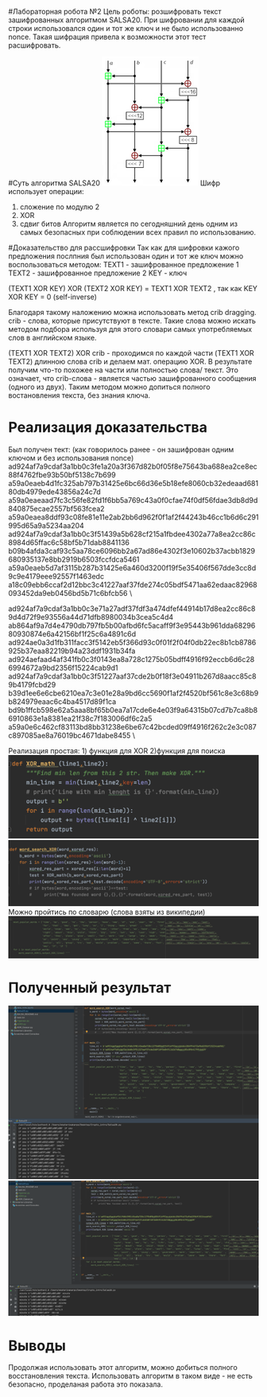 #Лабораторная робота №2
 Цель роботы: розшифровать текст зашифрованных алгоритмом SALSA20. При шифровании для каждой строки использовался один и тот же ключ и не было использованно nonce. 
 Такая шифрация привела к возможности этот тест расшифровать.
 
 #Суть алгоритма SALSA20
 ![alt text](images/salsa20.png "salsa20 image")
 Шифр использует операции:
 1) сложение по модулю 2 
 2) XOR
 3) сдвиг битов 
 Алгоритм является по сегодняшний день одним из самых безопасных при соблюдении всех правил по использованию.

 #Доказательство для рассшифровки 
 Так как для шифровки кажого предложения послпния был использован один и тот же ключ можно воспользоваться методом: 
 TEXT1 - зашифрованное предложение 1
 TEXT2 - зашифрованное предложение 2
 KEY - ключ 
 
 (TEXT1 XOR KEY) XOR (TEXT2 XOR KEY) = TEXT1 XOR TEXT2 , так как KEY XOR KEY = 0 (self-inverse) 

Благодаря такому наложению можна использовать метод crib dragging. 
crib - слова, которые присутствуют в тексте. Такие слова можно искать методом подбора используя для этого словари самых употребляемых слов в английском языке.

(TEXT1 XOR TEXT2) XOR crib - проходимся по каждой части (TEXT1 XOR TEXT2) длинною слова crib и делаем мат. операцию XOR.
В результате получим что-то похожее на части или полностью слова/ текст. Это означает, что crib-слова - является частью зашифрованного сообщения (одного из двух).
Таким методом можно допиться полного востановления текста, без знания ключа. 

# Реализация доказательства 
Был получен тект: (как говорилось ранее - он зашифрован одним ключом и без использования nonce)
ad924af7a9cdaf3a1bb0c3fe1a20a3f367d82b0f05f8e75643ba688ea2ce8ec88f4762fbe93b50bf5138c7b699 \
a59a0eaeb4d1fc325ab797b31425e6bc66d36e5b18efe8060cb32edeaad68180db4979ede43856a24c7d \
a59a0eaeaad7fc3c56fe82fd1f6bb5a769c43a0f0cfae74f0df56fdae3db8d9d840875ecae2557bf563fcea2 \
a59a0eaea8ddf93c08fe81e11e2ab2bb6d962f0f1af2f44243b46cc1b6d6c291995d65a9a5234aa204 \
ad924af7a9cdaf3a1bb0c3f51439a5b628cf215a1fbdee4302a77a8ea2cc86c8984d65ffac6c58bf5b71dab8841136 \
b09b4afda3caf93c5aa78ce6096bb2a67ad86e4302f3e10602b37acbb1829680935137e8bb2919b6503fccfdca5461 \
a59a0eaeb5d7af3115b287b31425e6a460d3200f19f5e35406f567dde3cc8d9c9e4179eee92557f1463edc \
a18c09ebb6ccaf2d12bbc3c41227aaf37fde274c05bdf5471aa62edaac82968093452da9eb0456bd5b71c6bfcb56 \

ad924af7a9cdaf3a1bb0c3e71a27adf37fdf3a474dfef44914b17d8ea2cc86c89d4d72f9e93556a44d71dfb8980034b3cea5c4d4 \
ab864af9a7d4e4790db797fb5b00afbd6fc5acaff9f3e95443b961dda6829680930874e6a42156bf1f25c6a4891c6d \
ad924ae0a3d1fb311facc3f5142eb5f366d93c0f01f2f04f0db22ec8b1cb8786925b37eaa82219b94a23ddf1931b34fa \
ad924aefaad4af341fb0c3f0143ea8a728c1275b05bdff4916f92eccb6d6c286994672a9bd2356f15224cab9d1 \
ad924af7a9cdaf3a1bb0c3f51227aaf37cde2b0f18f3e04911b267d8aacc85c89b4179fcbd29 \
b39d1ee6e6cbe6210ea7c3e01e28a9bd6cc5690f1af2f4520bf561c8e3c68b9b824979eaac6c4ba4517d89f1ca \
bd9b1ffcb598e62a5aaa8bf65b0ea7a17cde6e4e03f9a64315b07cd7b7ca8b86910863e1a8381ea21f38c7f183006df6c2a5 \
a59a0e6c462cf83113bd8bb31238e6be67c42bcded09ff4916f262c2e3c087c897085ae8a76019bc4671dabe8455 \

Реализация простая: 1) функция для XOR 2)функция для поиска 
 ![alt text](images/xor_text.png "salsa20 image")
 ![alt text](images/search.png "salsa20 image")
 Можно пройтись по словарю (слова взяты из википедии)
 ![alt text](images/dictionery.png "salsa20 image")
 
# Полученный результат 
 ![alt text](images/res1.png "salsa20 image")
 ![alt text](images/res2.png "salsa20 image")
 
 # Выводы 
 Продолжая использовать этот алгоритм, можно добиться полного восстановления текста. 
 Использовать алгоритм в таком виде - не есть безопасно, проделаная работа это показала.